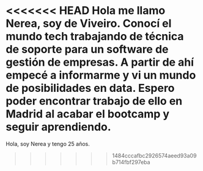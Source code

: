 <<<<<<< HEAD
Hola me llamo Nerea, soy de Viveiro. 
Conocí el mundo tech trabajando de técnica de soporte para un software de gestión de empresas.
A partir de ahí empecé a informarme y vi un mundo de posibilidades en data.
Espero poder encontrar trabajo de ello en Madrid al acabar el bootcamp
y seguir aprendiendo.
=======
Hola, soy Nerea y tengo 25 años.
>>>>>>> 1484cccafbc2926574aeed93a09b714fbf297eba
